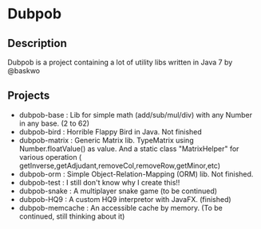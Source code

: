 Dubpob
===

## Description
Dubpob is a project containing a lot of utility libs written in Java 7 by @baskwo

## Projects
- dubpob-base : Lib for simple math (add/sub/mul/div) with any Number in any base. (2 to 62)
- dubpob-bird : Horrible Flappy Bird in Java. Not finished
- dubpob-matrix : Generic Matrix lib. TypeMatrix<T extends Number> using Number.floatValue() as value. And a static class "MatrixHelper" for various operation ( getInverse,getAdjudant,removeCol,removeRow,getMinor,etc)
- dubpob-orm : Simple Object-Relation-Mapping (ORM) lib. Not finished.
- dubpob-test : I still don't know why I create this!!
- dubpob-snake : A multiplayer snake game (to be continued)
- dubpob-HQ9 : A custom HQ9 interpretor with JavaFX. (finished)
- dubpob-memcache : An accessible cache by memory. (To be continued, still thinking about it)
